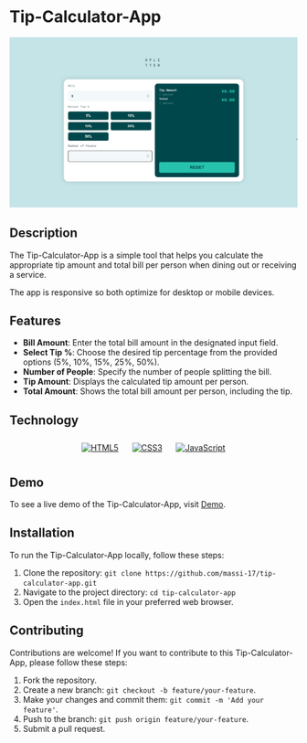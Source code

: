 # Tip-Calculator-App

![Tip-calculator-app Screenshot](images/tip-calculator-app.png)

## Description

The Tip-Calculator-App is a simple tool that helps you calculate the appropriate tip amount and total bill per person when dining out or receiving a service. 

The app is responsive so both optimize for desktop or mobile devices.

## Features

- **Bill Amount**: Enter the total bill amount in the designated input field.
- **Select Tip %**: Choose the desired tip percentage from the provided options (5%, 10%, 15%, 25%, 50%).
- **Number of People**: Specify the number of people splitting the bill.
- **Tip Amount**: Displays the calculated tip amount per person.
- **Total Amount**: Shows the total bill amount per person, including the tip.

## Technology

<div align="center">  
<a href="https://en.wikipedia.org/wiki/HTML5" target="_blank"><img style="margin: 10px" src="https://profilinator.rishav.dev/skills-assets/html5-original-wordmark.svg" alt="HTML5" height="75" /></a> 
<a href="https://www.w3schools.com/css/" target="_blank"><img style="margin: 10px" src="https://profilinator.rishav.dev/skills-assets/css3-original-wordmark.svg" alt="CSS3" height="75" /></a>  
<a href="https://www.javascript.com/" target="_blank"><img style="margin: 10px" src="https://profilinator.rishav.dev/skills-assets/javascript-original.svg" alt="JavaScript" height="75" /></a>  
</div>

## Demo

To see a live demo of the Tip-Calculator-App, visit [Demo](https://www.massidev.com/portfolio/tip-calculator-app/).

## Installation

To run the Tip-Calculator-App locally, follow these steps:

1. Clone the repository: `git clone https://github.com/massi-17/tip-calculator-app.git`
2. Navigate to the project directory: `cd tip-calculator-app`
3. Open the `index.html` file in your preferred web browser.

## Contributing

Contributions are welcome! If you want to contribute to this Tip-Calculator-App, please follow these steps:

1. Fork the repository.
2. Create a new branch: `git checkout -b feature/your-feature`.
3. Make your changes and commit them: `git commit -m 'Add your feature'`.
4. Push to the branch: `git push origin feature/your-feature`.
5. Submit a pull request.

